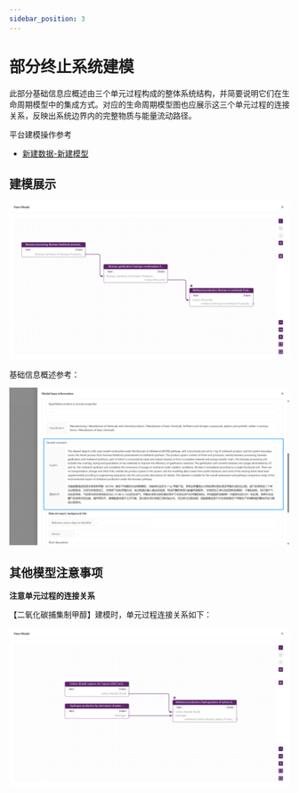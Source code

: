 ```yaml
---
sidebar_position: 3
---
```


# 部分终止系统建模

此部分基础信息应概述由三个单元过程构成的整体系统结构，并简要说明它们在生命周期模型中的集成方式。对应的生命周期模型图也应展示这三个单元过程的连接关系，反映出系统边界内的完整物质与能量流动路径。

平台建模操作参考
- [新建数据-新建模型](user-guide/create-my-data.md#新建模型)

## 建模展示

![替代文字](./img/view-model.png)

基础信息概述参考：

![替代文字](./img/pts-description.png)

## 其他模型注意事项

**注意单元过程的连接关系**

【二氧化碳捕集制甲醇】建模时，单元过程连接关系如下：

![替代文字](./img/carbon-dioxide-capture-model.png)
